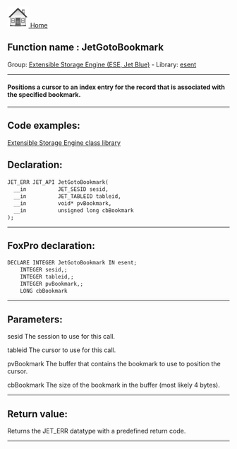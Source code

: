 [<img src="../../images/home.png"> Home ](https://github.com/VFPX/Win32API)  

## Function name : JetGotoBookmark
Group: [Extensible Storage Engine (ESE, Jet Blue)](../../functions_group.md#Extensible_Storage_Engine_(ESE,_Jet_Blue))  -  Library: [esent](../../libraries.md#esent)  
***  


#### Positions a cursor to an index entry for the record that is associated with the specified bookmark.
***  


## Code examples:
[Extensible Storage Engine class library](../../samples/sample_532.md)  

## Declaration:
```foxpro  
JET_ERR JET_API JetGotoBookmark(
  __in          JET_SESID sesid,
  __in          JET_TABLEID tableid,
  __in          void* pvBookmark,
  __in          unsigned long cbBookmark
);  
```  
***  


## FoxPro declaration:
```foxpro  
DECLARE INTEGER JetGotoBookmark IN esent;
	INTEGER sesid,;
	INTEGER tableid,;
	INTEGER pvBookmark,;
	LONG cbBookmark  
```  
***  


## Parameters:
sesid 
The session to use for this call.

tableid 
The cursor to use for this call.

pvBookmark 
The buffer that contains the bookmark to use to position the cursor.

cbBookmark 
The size of the bookmark in the buffer (most likely 4 bytes).  
***  


## Return value:
Returns the JET_ERR datatype with a predefined return code.  
***  

